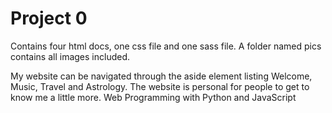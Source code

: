 # Project 0
Contains four html docs, one css file and one sass file.
A folder named pics contains all images included.

My website can be navigated through the aside element listing Welcome, Music, Travel and Astrology.
The website is personal for people to get to know me a little more.
Web Programming with Python and JavaScript
